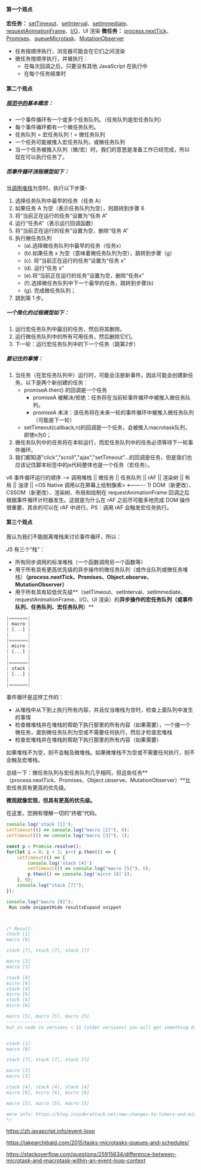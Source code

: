 

#### 第一个观点

**宏任务：** [setTimeout](https://developer.mozilla.org/docs/Web/API/WindowTimers/setTimeout)、[setInterval](https://developer.mozilla.org/docs/Web/API/WindowTimers/setInterval)、[setImmediate](https://developer.mozilla.org/docs/Web/API/Window/setImmediate)、[requestAnimationFrame](https://developer.mozilla.org/docs/Web/API/window/requestAnimationFrame)、[I/O](https://developer.mozilla.org/docs/Mozilla/Projects/NSPR/Reference/I_O_Functions)、UI 渲染
**微任务：** [process.nextTick](https://nodejs.org/uk/docs/guides/event-loop-timers-and-nexttick/)、[Promises](https://developer.mozilla.org/docs/Web/JavaScript/Reference/Global_Objects/Promise)、[queueMicrotask](https://developer.mozilla.org/docs/Web/API/WindowOrWorkerGlobalScope/queueMicrotask)、[MutationObserver](https://developer.mozilla.org/docs/Web/API/MutationObserver)

- 任务按顺序执行，浏览器可能会在它们之间渲染
- 微任务按顺序执行，并被执行：
  - 在每次回调之后，只要没有其他 JavaScript 在执行中
  - 在每个任务结束时

#### 第二个观点

##### [规范中的](https://html.spec.whatwg.org/multipage/webappapis.html#task-queue)基本概念：

- 一个事件循环有一个或多个任务队列。（任务队列是宏任务队列）
- 每个事件循环都有一个微任务队列。
- 任务队列 = 宏任务队列！= 微任务队列
- 一个任务可能被推入宏任务队列，或微任务队列
- 当一个任务被推入队列（微/宏）时，我们的意思是准备工作已经完成，所以现在可以执行任务了。

##### 而事件循环流程模型如下：

当[调用堆栈](https://vimeo.com/96425312)为空时，执行以下步骤-

1. 选择任务队列中最早的任务（任务 A）
2. 如果任务 A 为空（表示任务队列为空），则跳转到步骤 6
3. 将“当前正在运行的任务”设置为“任务 A”
4. 运行“任务A”（表示运行回调函数）
5. 将“当前正在运行的任务”设置为空，删除“任务 A”
6. 执行微任务队列
   - (a).选择微任务队列中最早的任务（任务x）
   - (b).如果任务 x 为空（意味着微任务队列为空），跳转到步骤（g）
   - (c). 将“当前正在运行的任务”设置为“任务 x”
   - (d). 运行“任务 x”
   - (e).将“当前正在运行的任务”设置为空，删除“任务x”
   - (f).选择微任务队列中下一个最早的任务，跳转到步骤(b)
   - (g). 完成微任务队列；
7. 跳到第 1 步。

##### 一个简化的过程模型如下：

1. 运行宏任务队列中最旧的任务，然后将其删除。
2. 运行微任务队列中的所有可用任务，然后删除它们。
3. 下一轮：运行宏任务队列中的下一个任务（跳第2步）

##### 要记住的事情：

1. 当任务（在宏任务队列中）运行时，可能会注册新事件。因此可能会创建新任务。以下是两个新创建的任务：
   - promiseA.then() 的回调是一个任务
     - promiseA 被解决/拒绝：任务将在当前轮事件循环中被推入微任务队列。
     - promiseA 未决：该任务将在未来一轮的事件循环中被推入微任务队列（可能是下一轮）
   - setTimeout(callback,n)的回调是一个任务，会被推入macrotask队列，即使n为0；
2. 微任务队列中的任务将在本轮运行，而宏任务队列中的任务必须等待下一轮事件循环。
3. 我们都知道"click","scroll","ajax","setTimeout"...的回调是任务，但是我们也应该记住脚本标签中的js代码整体也是一个任务（宏任务）。



v8 事件循环运行的顺序 --> 调用堆栈 || 微任务 || 任务队列 || rAF || 渲染树 || 布局 || 油漆 || <OS Native 调用以在屏幕上绘制像素> <----- 1) DOM（新更改）、CSSOM（新更改）、渲染树、布局和绘制在 requestAnimationFrame 回调之后根据事件循环计时器发生。这就是为什么在 rAF 之前尽可能多地完成 DOM 操作很重要，其余的可以在 rAF 中进行。PS：调用 rAF 会触发宏任务执行。



#### 第三个观点

我认为我们不能脱离堆栈来讨论事件循环，所以：

JS 有三个“栈”：

- 所有同步调用的标准堆栈（一个函数调用另一个函数等）
- 用于所有具有更高优先级的异步操作的微任务队列（或作业队列或微任务堆栈）**（process.nextTick、Promises、Object.observe、MutationObserver）**
- 用于所有具有较低优先级**（setTimeout、setInterval、setImmediate、requestAnimationFrame、I/O、UI 渲染）的**异步操作的宏任务队列（或事件队列、任务队列、宏任务队列**）**

```js
|=======|
| macro |
| [...] |
|       |
|=======|
| micro |
| [...] |
|       |
|=======|
| stack |
| [...] |
|       |
|=======|
```

事件循环是这样工作的：

- 从堆栈中从下到上执行所有内容，并且仅当堆栈为空时，检查上面队列中发生的事情
- 检查微堆栈并在堆栈的帮助下执行那里的所有内容（如果需要），一个接一个微任务，直到微任务队列为空或不需要任何执行，然后才检查宏堆栈
- 检查宏堆栈并在堆栈的帮助下执行那里的所有内容（如果需要）

如果堆栈不为空，则不会触及微堆栈。如果微堆栈不为空或不需要任何执行，则不会触及宏堆栈。

总结一下：微任务队列与宏任务队列几乎相同，但这些任务**（process.nextTick、Promises、Object.observe、MutationObserver）**比宏任务具有更高的优先级。

**微观就像宏观，但具有更高的优先级。**

在这里，您拥有理解一切的“终极”代码。

```js
console.log('stack [1]');
setTimeout(() => console.log("macro [2]"), 0);
setTimeout(() => console.log("macro [3]"), 1);

const p = Promise.resolve();
for(let i = 0; i < 3; i++) p.then(() => {
    setTimeout(() => {
        console.log('stack [4]')
        setTimeout(() => console.log("macro [5]"), 0);
        p.then(() => console.log('micro [6]'));
    }, 0);
    console.log("stack [7]");
});

console.log("macro [8]");
 Run code snippetHide resultsExpand snippet



/* Result:
stack [1]
macro [8]

stack [7], stack [7], stack [7]

macro [2]
macro [3]

stack [4]
micro [6]
stack [4]
micro [6]
stack [4]
micro [6]

macro [5], macro [5], macro [5]
--------------------
but in node in versions < 11 (older versions) you will get something different


stack [1]
macro [8]

stack [7], stack [7], stack [7]

macro [2]
macro [3]

stack [4], stack [4], stack [4]
micro [6], micro [6], micro [6]

macro [5], macro [5], macro [5]

more info: https://blog.insiderattack.net/new-changes-to-timers-and-microtasks-from-node-v11-0-0-and-above-68d112743eb3
*/
```

https://zh.javascript.info/event-loop

https://jakearchibald.com/2015/tasks-microtasks-queues-and-schedules/

https://stackoverflow.com/questions/25915634/difference-between-microtask-and-macrotask-within-an-event-loop-context

